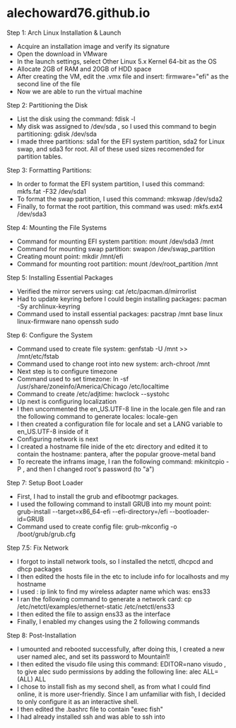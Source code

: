 # alechoward76.github.io

Step 1: Arch Linux Installation & Launch
  - Acquire an installation image and verify its signature
  - Open the download in VMware
  - In the launch settings, select Other Linux 5.x Kernel 64-bit as the OS
  - Allocate 2GB of RAM and 20GB of HDD space 
  - After creating the VM, edit the .vmx file and insert: firmware="efi" as the second line of the file
  - Now we are able to run the virtual machine

Step 2: Partitioning the Disk
  - List the disk using the command: fdisk -l
  - My disk was assigned to /dev/sda , so I used this command to begin partitioning: gdisk /dev/sda
  - I made three partitions: sda1 for the EFI system partition, sda2 for Linux swap, and sda3 for root. All of these used sizes recomended for partition tables.
 
 Step 3: Formatting Partitions: 
  - In order to format the EFI system partition, I used this command: mkfs.fat -F32 /dev/sda1
  - To format the swap partition, I used this command: mkswap /dev/sda2
  - Finally, to format the root partition, this command was used: mkfs.ext4 /dev/sda3

Step 4: Mounting the File Systems
  - Command for mounting EFI system partition: mount /dev/sda3 /mnt
  - Command for mounting swap partition: swapon /dev/swap_partition
  - Creating mount point: mkdir /mnt/efi
  - Command for mounting root partition: mount /dev/root_partition /mnt

Step 5: Installing Essential Packages
  - Verified the mirror servers using: cat /etc/pacman.d/mirrorlist
  - Had to update keyring before I could begin installing packages: pacman -Sy archlinux-keyring
  - Command used to install essential packages: pacstrap /mnt base linux linux-firmware nano openssh sudo
  
Step 6: Configure the System
  - Command used to create file system: genfstab -U /mnt >> /mnt/etc/fstab
  - Command used to change root into new system: arch-chroot /mnt 
  - Next step is to configure timezone
  - Command used to set timezone: ln -sf /usr/share/zoneinfo/America/Chicago /etc/localtime
  - Command to create /etc/adjtime: hwclock --systohc
  - Up next is configuring localization
  - I then uncommented the en_US.UTF-8 line in the locale.gen file and ran the following command to generate locales: locale-gen
  - I then created a configuration file for locale and set a LANG variable to en_US.UTF-8 inside of it
  - Configuring network is next
  - I created a hostname file inide of the etc directory and edited it to contain the hostname: pantera, after the popular groove-metal band
  - To recreate the inframs image, I ran the following command: mkinitcpio -P , and then I changed root's password (to "a")

Step 7: Setup Boot Loader
  - First, I had to install the grub and efibootmgr packages.
  - I used the following command to install GRUB into my mount point: grub-install --target=x86_64-efi --efi-directory=/efi --bootloader-id=GRUB
  - Command used to create config file: grub-mkconfig -o /boot/grub/grub.cfg

Step 7.5: Fix Network
  - I forgot to install network tools, so I installed the netctl, dhcpcd and dhcp packages
  - I then edited the hosts file in the etc to include info for localhosts and my hostname
  - I used : ip link to find my wireless adapter name which was: ens33
  - I ran the following command to generate a network card: cp /etc/netctl/examples/ethernet-static /etc/netctl/ens33
  - I then edited the file to assign ens33 as the interface
  - Finally, I enabled my changes using the 2 following commands

Step 8: Post-Installation
  - I umounted and rebooted successfully, after doing this, I created a new user named alec, and set its password to Mountain1!
  - I then edited the visudo file using this command: EDITOR=nano visudo , to give alec sudo permissions by adding the following line: alec ALL=(ALL) ALL
  - I chose to install fish as my second shell, as from what I could find online, it is more user-friendly. Since I am unfamiliar with fish, I decided to only configure it as an interactive shell.
  - I then edited the .bashrc file to contain "exec fish"
  - I had already installed ssh and was able to ssh into


